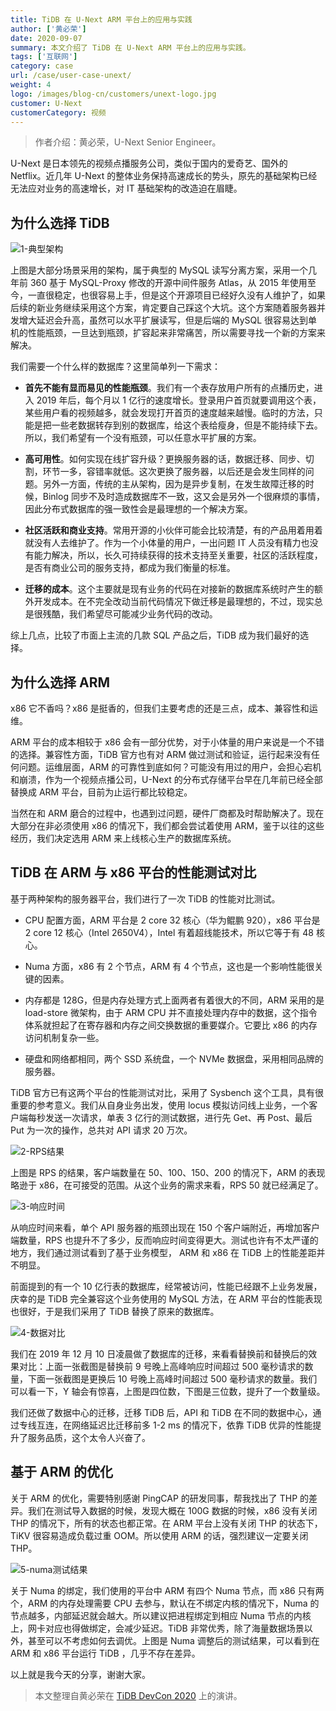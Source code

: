 ```yaml
---
title: TiDB 在 U-Next ARM 平台上的应用与实践
author: ['黄必荣']
date: 2020-09-07
summary: 本文介绍了 TiDB 在 U-Next ARM 平台上的应用与实践。
tags: ['互联网']
category: case
url: /case/user-case-unext/
weight: 4
logo: /images/blog-cn/customers/unext-logo.jpg
customer: U-Next
customerCategory: 视频
---
```


>作者介绍：黄必荣，U-Next Senior Engineer。

U-Next 是日本领先的视频点播服务公司，类似于国内的爱奇艺、国外的 Netflix。近几年 U-Next 的整体业务保持高速成长的势头，原先的基础架构已经无法应对业务的高速增长，对 IT 基础架构的改造迫在眉睫。

## 为什么选择 TiDB

![1-典型架构](media/user-case-unext/1-典型架构.png)

上图是大部分场景采用的架构，属于典型的 MySQL 读写分离方案，采用一个几年前 360 基于 MySQL-Proxy 修改的开源中间件服务 Atlas，从 2015 年使用至今，一直很稳定，也很容易上手，但是这个开源项目已经好久没有人维护了，如果后续的新业务继续采用这个方案，肯定要自己踩这个大坑。这个方案随着服务器并发增大延迟会升高，虽然可以水平扩展读写，但是后端的 MySQL 很容易达到单机的性能瓶颈，一旦达到瓶颈，扩容起来非常痛苦，所以需要寻找一个新的方案来解决。

我们需要一个什么样的数据库？这里简单列一下需求：

- **首先不能有显而易见的性能瓶颈**。我们有一个表存放用户所有的点播历史，进入 2019 年后，每个月以 1 亿行的速度增长。登录用户首页就要调用这个表，某些用户看的视频越多，就会发现打开首页的速度越来越慢。临时的方法，只能是把一些老数据转存到别的数据库，给这个表给瘦身，但是不能持续下去。所以，我们希望有一个没有瓶颈，可以任意水平扩展的方案。

- **高可用性**。如何实现在线扩容升级？更换服务器的话，数据迁移、同步、切割，环节一多，容错率就低。这次更换了服务器，以后还是会发生同样的问题。另外一方面，传统的主从架构，因为是异步复制，在发生故障迁移的时候，Binlog 同步不及时造成数据库不一致，这又会是另外一个很麻烦的事情，因此分布式数据库的强一致性会是最理想的一个解决方案。

- **社区活跃和商业支持**。常用开源的小伙伴可能会比较清楚，有的产品用着用着就没有人去维护了。作为一个小体量的用户，一出问题 IT 人员没有精力也没有能力解决，所以，长久可持续获得的技术支持至关重要，社区的活跃程度，是否有商业公司的服务支持，都成为我们衡量的标准。

- **迁移的成本**。这个主要就是现有业务的代码在对接新的数据库系统时产生的额外开发成本。在不完全改动当前代码情况下做迁移是最理想的，不过，现实总是很残酷，我们希望尽可能减少业务代码的改动。

综上几点，比较了市面上主流的几款 SQL 产品之后，TiDB 成为我们最好的选择。

## 为什么选择 ARM

x86 它不香吗？x86 是挺香的，但我们主要考虑的还是三点，成本、兼容性和运维。

ARM 平台的成本相较于 x86 会有一部分优势，对于小体量的用户来说是一个不错的选择。兼容性方面，TiDB 官方也有对 ARM 做过测试和验证，运行起来没有任何问题。运维层面，ARM 的可靠性到底如何？可能没有用过的用户，会担心宕机和崩溃，作为一个视频点播公司，U-Next 的分布式存储平台早在几年前已经全部替换成 ARM 平台，目前为止运行都比较稳定。

当然在和 ARM 磨合的过程中，也遇到过问题，硬件厂商都及时帮助解决了。现在大部分在非必须使用 x86 的情况下，我们都会尝试着使用 ARM，鉴于以往的这些经历，我们决定选用 ARM 来上线核心生产的数据库系统。

## TiDB 在 ARM 与 x86 平台的性能测试对比

基于两种架构的服务器平台，我们进行了一次 TiDB 的性能对比测试。

- CPU 配置方面，ARM 平台是 2 core 32 核心（华为鲲鹏 920），x86 平台是 2 core 12 核心（Intel 2650V4），Intel 有着超线能技术，所以它等于有  48 核心。

- Numa 方面，x86 有 2 个节点，ARM 有 4 个节点，这也是一个影响性能很关键的因素。

- 内存都是 128G，但是内存处理方式上面两者有着很大的不同，ARM 采用的是 load-store 微架构，由于 ARM CPU 并不直接处理内存中的数据，这个指令体系就担起了在寄存器和内存之间交换数据的重要媒介。它要比 x86 的内存访问机制复杂一些。

- 硬盘和网络都相同，两个 SSD 系统盘，一个 NVMe 数据盘，采用相同品牌的服务器。

TiDB 官方已有这两个平台的性能测试对比，采用了 Sysbench 这个工具，具有很重要的参考意义。我们从自身业务出发，使用 locus 模拟访问线上业务，一个客户端每秒发送一次请求，单表 3 亿行的测试数据，进行先 Get、再 Post、最后 Put 为一次的操作，总共对 API 请求 20 万次。

![2-RPS结果](media/user-case-unext/2-RPS结果.png)

上图是 RPS 的结果，客户端数量在 50、100、150、200 的情况下，ARM 的表现略逊于 x86，在可接受的范围。从这个业务的需求来看，RPS 50 就已经满足了。

![3-响应时间](media/user-case-unext/3-响应时间.png)

从响应时间来看，单个 API 服务器的瓶颈出现在 150 个客户端附近，再增加客户端数量，RPS 也提升不了多少，反而响应时间变得更大。测试也许有不太严谨的地方，我们通过测试看到了基于业务模型， ARM 和 x86 在 TiDB 上的性能差距并不明显。

前面提到的有一个 10 亿行表的数据库，经常被访问，性能已经跟不上业务发展，庆幸的是 TiDB 完全兼容这个业务使用的 MySQL 方法，在 ARM 平台的性能表现也很好，于是我们采用了 TiDB 替换了原来的数据库。

![4-数据对比](media/user-case-unext/4-数据对比.png)

我们在 2019 年 12 月 10 日凌晨做了数据库的迁移，来看看替换前和替换后的效果对比：上面一张截图是替换前 9 号晚上高峰响应时间超过 500 毫秒请求的数量，下面一张截图是更换后 10 号晚上高峰时间超过 500 毫秒请求的数量。我们可以看一下，Y 轴会有惊喜，上图是四位数，下图是三位数，提升了一个数量级。

我们还做了数据中心的迁移，迁移 TiDB 后，API 和 TiDB 在不同的数据中心，通过专线互连，在网络延迟比迁移前多 1-2 ms 的情况下，依靠 TiDB 优异的性能提升了服务品质，这个太令人兴奋了。

## 基于 ARM 的优化

关于 ARM 的优化，需要特别感谢 PingCAP 的研发同事，帮我找出了 THP 的差异。我们在测试导入数据的时候，发现大概在 100G 数据的时候，x86 没有关闭 THP 的情况下，所有的状态也都正常。在 ARM 平台上没有关闭 THP 的状态下，TiKV 很容易造成负载过重 OOM。所以使用 ARM 的话，强烈建议一定要关闭 THP。

![5-numa测试结果](media/user-case-unext/5-numa测试结果.png)

关于 Numa 的绑定，我们使用的平台中 ARM 有四个 Numa 节点，而 x86 只有两个，ARM 的内存处理需要 CPU 去参与，默认在不绑定内核的情况下，Numa 的节点越多，内部延迟就会越大。所以建议把进程绑定到相应 Numa 节点的内核上，网卡对应也得做绑定，会减少延迟。TiDB 非常优秀，除了海量数据场景以外，甚至可以不考虑如何去调优。上图是 Numa 调整后的测试结果，可以看到在 ARM 和 x86 平台运行 TiDB ，几乎不存在差异。

以上就是我今天的分享，谢谢大家。

>本文整理自黄必荣在 [TiDB DevCon 2020](https://pingcap.com/community-cn/devcon2020/) 上的演讲。
